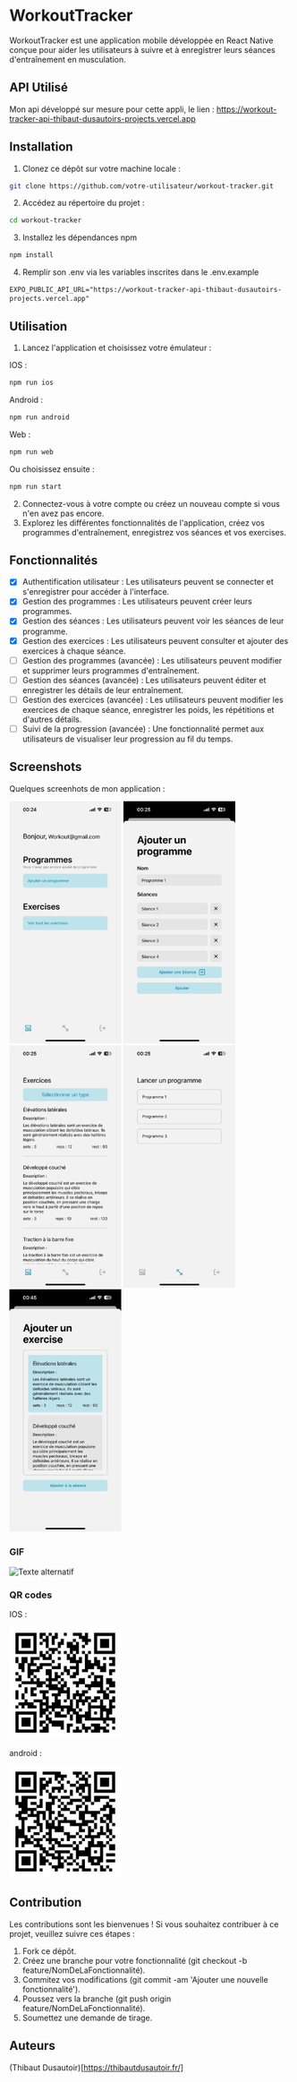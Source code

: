 # WorkoutTracker

WorkoutTracker est une application mobile développée en React Native conçue pour aider les utilisateurs à suivre et à enregistrer leurs séances d'entraînement en musculation.

## API Utilisé 

Mon api développé sur mesure pour cette appli, le lien : https://workout-tracker-api-thibaut-dusautoirs-projects.vercel.app

## Installation

1. Clonez ce dépôt sur votre machine locale :

```bash
git clone https://github.com/votre-utilisateur/workout-tracker.git
```

2. Accédez au répertoire du projet :

```bash
cd workout-tracker
```

3. Installez les dépendances npm 

```bash
npm install
```

4. Remplir son .env via les variables inscrites dans le .env.example

```env
EXPO_PUBLIC_API_URL="https://workout-tracker-api-thibaut-dusautoirs-projects.vercel.app"
```

## Utilisation

1. Lancez l'application et choisissez votre émulateur :

IOS :

```bash
npm run ios
```

Android : 

```bash
npm run android
```

Web : 

```bash
npm run web
```

Ou choisissez ensuite : 

```bash
npm run start
```

2. Connectez-vous à votre compte ou créez un nouveau compte si vous n'en avez pas encore.
3. Explorez les différentes fonctionnalités de l'application, créez vos programmes d'entraînement, enregistrez vos séances et vos exercises.

## Fonctionnalités
- [x] Authentification utilisateur : Les utilisateurs peuvent se connecter et s'enregistrer pour accéder à l'interface. 
- [x] Gestion des programmes : Les utilisateurs peuvent créer leurs programmes.
- [x] Gestion des séances : Les utilisateurs peuvent voir les séances de leur programme.
- [x] Gestion des exercices : Les utilisateurs peuvent consulter et ajouter des exercices à chaque séance.
- [ ] Gestion des programmes (avancée) : Les utilisateurs peuvent modifier et supprimer leurs programmes d'entraînement.
- [ ] Gestion des séances (avancée) : Les utilisateurs peuvent éditer et enregistrer les détails de leur entraînement. 
- [ ] Gestion des exercices (avancée) : Les utilisateurs peuvent modifier les exercices de chaque séance, enregistrer les poids, les répétitions et d'autres détails.
- [ ] Suivi de la progression (avancée) : Une fonctionnalité permet aux utilisateurs de visualiser leur progression au fil du temps.

## Screenshots

Quelques screenhots de mon application : 

<img src="./screenshots/IMG_6233.png" alt="Texte alternatif" style="width: 200px;"/>
<img src="./screenshots/IMG_6234.png" alt="Texte alternatif" style="width: 200px;"/>
<img src="./screenshots/IMG_6235.png" alt="Texte alternatif" style="width: 200px;"/>
<img src="./screenshots/IMG_6236.png" alt="Texte alternatif" style="width: 200px;"/>
<img src="./screenshots/IMG_6238.png" alt="Texte alternatif" style="width: 200px;"/>

### GIF 

![Texte alternatif](./screenshots/gif.gif)

### QR codes

IOS : 

<img src="./screenshots/qr-code-ios.png" alt="Texte alternatif" style="width: 200px;"/>

android : 

<img src="./screenshots/qr-code-android.png" alt="Texte alternatif" style="width: 200px;"/>

## Contribution 

Les contributions sont les bienvenues ! Si vous souhaitez contribuer à ce projet, veuillez suivre ces étapes :

1. Fork ce dépôt.
2. Créez une branche pour votre fonctionnalité (git checkout -b feature/NomDeLaFonctionnalité).
3. Commitez vos modifications (git commit -am 'Ajouter une nouvelle fonctionnalité').
4. Poussez vers la branche (git push origin feature/NomDeLaFonctionnalité).
5. Soumettez une demande de tirage.

## Auteurs 

(Thibaut Dusautoir)[https://thibautdusautoir.fr/]

